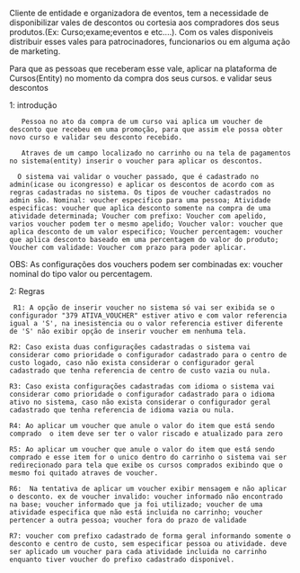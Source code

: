 




Cliente de entidade e organizadora de eventos, tem a necessidade de disponibilizar vales de descontos ou cortesia aos compradores dos seus produtos.(Ex: Curso;exame;eventos e etc....). Com os vales disponiveis distribuir esses vales para patrocinadores, funcionarios ou em alguma ação de marketing.

Para que as pessoas que receberam esse vale, aplicar na plataforma de Cursos(Entity) no momento da compra dos seus cursos. e validar seus descontos

1: introdução


       Pessoa no ato da compra de um curso vai aplica um voucher de desconto que recebeu em uma promoção, para que assim ele possa obter novo curso e validar seu desconto recebido.

       Atraves de um campo localizado no carrinho ou na tela de pagamentos no sistema(entity) inserir o voucher para aplicar os descontos.

      O sistema vai validar o voucher passado, que é cadastrado no admin(icase ou icongresso) e aplicar os descontos de acordo com as regras cadastradas no sistema. Os tipos de voucher cadastrados no admin são. Nominal: voucher especifico para uma pessoa; Atividade especificas: voucher que aplica desconto somente na compra de uma atividade determinada; Voucher com prefixo: Voucher com apelido, varios voucher podem ter o mesmo apelido; Voucher valor: voucher que aplica desconto de um valor especifico; Voucher percentagem: voucher que aplica desconto baseado em uma percentagem do valor do produto; Voucher com validade: Voucher com prazo para poder aplicar.

OBS: As configurações dos vouchers podem ser combinadas ex: voucher nominal do tipo valor ou percentagem.

2: Regras

     R1: A opção de inserir voucher no sistema só vai ser exibida se o configurador "379 ATIVA_VOUCHER" estiver ativo e com valor referencia igual a 'S', na inesistencia ou o valor referencia estiver diferente de 'S' não exibir opção de inserir voucher em nenhuma tela.

    R2: Caso exista duas configurações cadastradas o sistema vai considerar como prioridade o configurador cadastrado para o centro de custo logado, caso não exista considerar o configurador geral cadastrado que tenha referencia de centro de custo vazia ou nula.

    R3: Caso exista configurações cadastradas com idioma o sistema vai considerar como prioridade o configurador cadastrado para o idioma ativo no sistema, caso não exista considerar o configurador geral cadastrado que tenha referencia de idioma vazia ou nula.

    R4: Ao aplicar um voucher que anule o valor do item que está sendo comprado  o item deve ser ter o valor riscado e atualizado para zero

    R5: Ao aplicar um voucher que anule o valor do item que está sendo comprado e esse item for o unico dentro do carrinho o sistema vai ser redirecionado para tela que exibe os cursos comprados exibindo que o mesmo foi quitado atraves de voucher.

    R6:  Na tentativa de aplicar um voucher exibir mensagem e não aplicar o desconto. ex de voucher invalido: voucher informado não encontrado na base; voucher informado que ja foi utilizado; voucher de uma atividade especifica que não está incluida no carrinho; voucher pertencer a outra pessoa; voucher fora do prazo de validade

    R7: voucher com prefixo cadastrado de forma geral informando somente o desconto e centro de custo, sem especificar pessoa ou atividade. deve ser aplicado um voucher para cada atividade incluida no carrinho enquanto tiver voucher do prefixo cadastrado disponivel.
